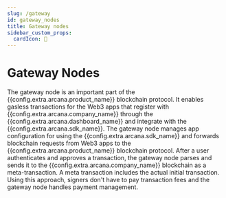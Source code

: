 ```yaml
---
slug: /gateway
id: gateway_nodes
title: Gateway nodes
sidebar_custom_props:
  cardIcon: 💠
---
```


# Gateway Nodes

The gateway node is an important part of the {{config.extra.arcana.product_name}} blockchain protocol. It enables gasless transactions for the Web3 apps that register with {{config.extra.arcana.company_name}} through the {{config.extra.arcana.dashboard_name}} and integrate with the {{config.extra.arcana.sdk_name}}. The gateway node manages app configuration for using the {{config.extra.arcana.sdk_name}} and forwards blockchain requests from Web3 apps to the {{config.extra.arcana.product_name}} blockchain protocol. After a user authenticates and approves a transaction, the gateway node parses and sends it to the {{config.extra.arcana.company_name}} blockchain as a meta-transaction. A meta transaction includes the actual initial transaction. Using this approach, signers don't have to pay transaction fees and the gateway node handles payment management.
